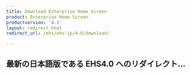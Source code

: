 ```yaml
---
title: Download Enterprise Home Screen
product: Enterprise Home Screen
productversion: '4.1'
layout: redirect.html
redirect_url: /ehs/ehs-jp/4-0/download/

---
```


## 最新の日本語版である EHS4.0 へのリダイレクト...
